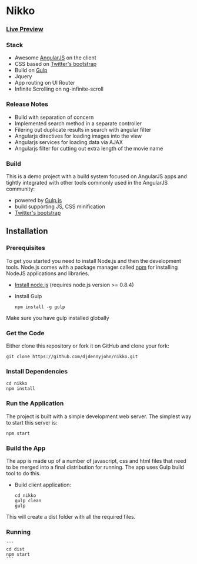 # Nikko 
### [Live Preview](https://nikko-tocknvbnsd.now.sh/#/home)


### Stack

* Awesome [AngularJS](http://www.angularjs.org/) on the client
* CSS based on [Twitter's bootstrap](http://getbootstrap.com/)
* Build on [Gulp](https://gulpjs.com/)
* Jquery
* App routing on UI Router
* Infinite Scrolling on ng-infinite-scroll


### Release Notes

* Build with separation of concern
* Implemented search method in a separate controller
* Filering out duplicate results in search with angular filter
* Angularjs directives for loading images into the view
* Angularjs services for loading data via AJAX
* Angularjs filter for cutting out extra length of the movie name


### Build

This is a demo project with a build system focused on AngularJS apps and tightly integrated with other tools commonly used in the AngularJS community:
* powered by [Gulp.js](https://gulpjs.com/)
* build supporting JS, CSS minification
* [Twitter's bootstrap](http://getbootstrap.com/) 

## Installation

### Prerequisites

To get you started you need to install Node.js and then the development tools. Node.js comes with a package manager called [npm](http://npmjs.org) for installing NodeJS applications and libraries.
* [Install node.js](http://nodejs.org/download/) (requires node.js version >= 0.8.4)
* Install Gulp

    ```
    npm install -g gulp
    ```
Make sure you have gulp installed globally

### Get the Code

Either clone this repository or fork it on GitHub and clone your fork:

```
git clone https://github.com/djdennyjohn/nikko.git
```

### Install Dependencies

```
cd nikko
npm install
```

### Run the Application

The project is built with a simple development web server. The simplest way to start this server is:

```
npm start
```

### Build the App
The app is made up of a number of javascript, css and html files that need to be merged into a final distribution for running.  The app uses Gulp build tool to do this.
* Build client application:

    ```
    cd nikko
    gulp clean
    gulp
    ```
This will create a dist folder with all the required files.
    
### Running

    ```
    cd dist
    npm start
    ```
    
    
    
